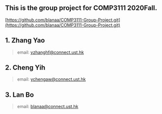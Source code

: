 ## This is the group project for COMP3111 2020Fall.
[https://github.com/blanaa/COMP3111-Group-Project.git](https://github.com/blanaa/COMP3111-Group-Project.git)

## 1. Zhang Yao
> email: [yzhanghf@connect.ust.hk](yzhanghf@connect.ust.hk)  
## 2. Cheng Yih
> email: [ychengaw@connect.ust.hk](ychengaw@connect.ust.hk)  
## 3. Lan Bo
> email: [blanaa@connect.ust.hk](blanaa@connect.ust.hk)  

